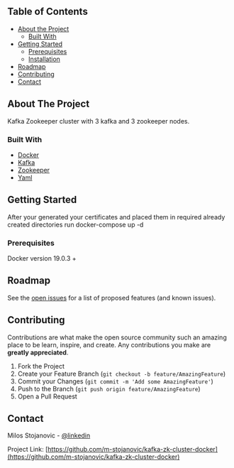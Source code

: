 <!-- TABLE OF CONTENTS -->
## Table of Contents

* [About the Project](#about-the-project)
  * [Built With](#built-with)
* [Getting Started](#getting-started)
  * [Prerequisites](#prerequisites)
  * [Installation](#installation)
* [Roadmap](#roadmap)
* [Contributing](#contributing)
* [Contact](#contact)



<!-- ABOUT THE PROJECT -->
## About The Project

Kafka Zookeeper cluster with 3 kafka and 3 zookeeper nodes. 

### Built With

* [Docker](https://docker.com)
* [Kafka](https://kafka.com)
* [Zookeeper](https://zookeeper.com)
* [Yaml](https://yaml.com)


## Getting Started

After your generated your certificates and placed them in required already created directories run 
docker-compose up -d


### Prerequisites

Docker version 19.0.3 +

<!-- ROADMAP -->
## Roadmap

See the [open issues](https://github.com/m-stojanovic/kafka-zk-cluster-docker/issues) for a list of proposed features (and known issues).

<!-- CONTRIBUTING -->
## Contributing

Contributions are what make the open source community such an amazing place to be learn, inspire, and create. Any contributions you make are **greatly appreciated**.

1. Fork the Project
2. Create your Feature Branch (`git checkout -b feature/AmazingFeature`)
3. Commit your Changes (`git commit -m 'Add some AmazingFeature'`)
4. Push to the Branch (`git push origin feature/AmazingFeature`)
5. Open a Pull Request


<!-- CONTACT -->
## Contact

Milos Stojanovic - [@linkedin](https://www.linkedin.com/in/infomilosstojanovic/)

Project Link: [https://github.com/m-stojanovic/kafka-zk-cluster-docker](https://github.com/m-stojanovic/kafka-zk-cluster-docker)
